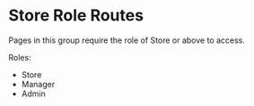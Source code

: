 # Store Role Routes

Pages in this group require the role of Store or above to access.

Roles:

- Store
- Manager
- Admin
